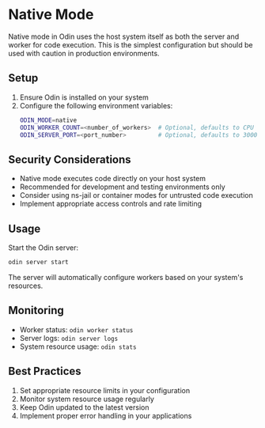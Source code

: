 # Native Mode

Native mode in Odin uses the host system itself as both the server and worker for code execution. This is the simplest configuration but should be used with caution in production environments.

## Setup

1. Ensure Odin is installed on your system
2. Configure the following environment variables:
   ```bash
   ODIN_MODE=native
   ODIN_WORKER_COUNT=<number_of_workers>  # Optional, defaults to CPU core count
   ODIN_SERVER_PORT=<port_number>         # Optional, defaults to 3000
   ```

## Security Considerations

- Native mode executes code directly on your host system
- Recommended for development and testing environments only
- Consider using ns-jail or container modes for untrusted code execution
- Implement appropriate access controls and rate limiting

## Usage

Start the Odin server:
```bash
odin server start
```

The server will automatically configure workers based on your system's resources.

## Monitoring

- Worker status: `odin worker status`
- Server logs: `odin server logs`
- System resource usage: `odin stats`

## Best Practices

1. Set appropriate resource limits in your configuration
2. Monitor system resource usage regularly
3. Keep Odin updated to the latest version
4. Implement proper error handling in your applications